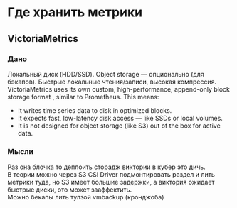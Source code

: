 # Где хранить метрики
## VictoriaMetrics
### Дано
Локальный диск (HDD/SSD). Object storage — опционально (для бэкапов). Быстрые локальные чтения/записи, высокая компрессия. <br>
VictoriaMetrics uses its own custom, high-performance, append-only block storage format , similar to Prometheus. This means:
 - It writes time series data to disk in optimized blocks.
 - It expects fast, low-latency disk access — like SSDs or local volumes.
 - It is not designed for object storage (like S3) out of the box for active data.
### Мысли
Раз она блочка то деплоить сторадж виктории в кубер это дичь. <br>
В теории можно через S3 CSI Driver подмонтировать раздел и лить метрики туда, но S3 имеет большие задержки, а виктория ожидает быстрые диски, это может зааффектить. <br>
Можно бекапы лить тулзой vmbackup (кронджоба)
